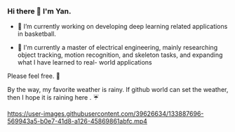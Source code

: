 ### Hi there 👋 I'm Yan.

 - :seedling: I’m currently working on developing deep learning related applications in basketball.
 
 - :book: I'm currently a master of electrical engineering, mainly researching object tracking, motion recognition, and skeleton tasks, and expanding what I have learned to real-          world applications 

Please feel free. :tea:

By the way, my favorite weather is rainy.
If github world can set the weather, then I hope it is raining here . :umbrella:



https://user-images.githubusercontent.com/39626634/133887696-569943a5-b0e7-41d8-a126-45869861abfc.mp4




<!--
**TSAI-MY/TSAI-MY** is a ✨ _special_ ✨ repository because its `README.md` (this file) appears on your GitHub profile.

Here are some ideas to get you started:

- 🔭 I’m currently working on ...
- 🌱 I’m currently learning ...
- 👯 I’m looking to collaborate on ...
- 🤔 I’m looking for help with ...
- 💬 Ask me about ...
- 📫 How to reach me: ...
- 😄 Pronouns: ...
- ⚡ Fun fact: ...
-->
